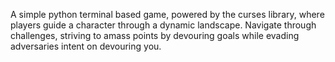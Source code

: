 A simple python terminal based game, powered by the curses library, where players guide a character through a dynamic landscape. Navigate through challenges, striving to amass points by devouring goals while evading adversaries intent on devouring you.
